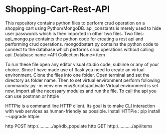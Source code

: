 # Shopping-Cart-Rest-API

This repository contains python files to perform crud operation on a shopping cart using Python/MongoDB.
api_constants is merely used to hide user passwords which is then imported in other two files.
Two files:
        api_mongo.py containts the python code for creating a rest api and performing crud operations.
        mongodbstart.py contains the python code to connect to the database which performs crud operations without calling api.
Database name =API
Collection Name= item

To run these file open any editor visual studio code, sublime or any of your choice. Since I have made use of flask you need to create an virtual environment.
Clone the files into one folder.
Open terminal and set the directory as folder name.
Then to set virtual environment perform following commands:
        py -m venv env
        env/Scripts/activate
Virtual environment is set now, import all the necessary modules and run the file.
To call the api you can use postman or httpie

HTTPie is a command line HTTP client. Its goal is to make CLI interaction with web services as human-friendly as possible.
Install HTTPie : pip install --upgrade httpie

http POST http:/.........../api/db_populate
http GET  http:/.........../api/items

